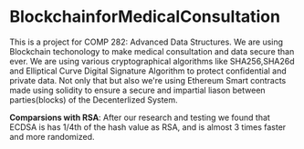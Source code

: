 # BlockchainforMedicalConsultation

This is a project for COMP 282: Advanced Data Structures. We are using Blockchain techonology to make medical consultation and data secure than ever. We are using various cryptographical algorithms like SHA256,SHA26d and Elliptical Curve Digital Signature Algorithm to protect confidential and private data.
Not only that but also we're using Ethereum Smart contracts made using solidity to ensure a secure and impartial liason between parties(blocks) of the Decenterlized System.

**Comparsions with RSA**: After our research and testing we found that ECDSA is has 1/4th of the hash value as RSA, and is almost 3 times faster and more randomized.
